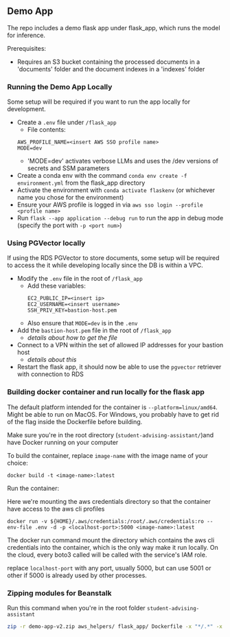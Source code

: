 ## Demo App

The repo includes a demo flask app under flask_app, which runs the model for inference.

Prerequisites:

- Requires an S3 bucket containing the processed documents in a 'documents' folder and the document indexes in a 'indexes' folder

### Running the Demo App Locally
Some setup will be required if you want to run the app locally for development.
- Create a `.env` file under `/flask_app`
    - File contents:
    ```
    AWS_PROFILE_NAME=<insert AWS SSO profile name>
    MODE=dev
    ```
    - 'MODE=dev' activates verbose LLMs and uses the /dev versions of secrets and SSM parameters
- Create a conda env with the command `conda env create -f environment.yml` from the flask_app directory
- Activate the environment with `conda activate flaskenv` (or whichever name you chose for the environment)
- Ensure your AWS profile is logged in via `aws sso login --profile <profile name>`
- Run `flask --app application --debug run` to run the app in debug mode (specify the port with `-p <port num>`)

### Using PGVector locally
If using the RDS PGVector to store documents, some setup will be required to access the it while developing locally since the DB is within a VPC.
- Modify the `.env` file in the root of `/flask_app`
    - Add these variables:
        ```
        EC2_PUBLIC_IP=<insert ip>
        EC2_USERNAME=<insert username>
        SSH_PRIV_KEY=bastion-host.pem
        ```
    - Also ensure that `MODE=dev` is in the `.env`
- Add the `bastion-host.pem` file in the root of `/flask_app`
    - *details about how to get the file*
- Connect to a VPN within the set of allowed IP addresses for your bastion host
    - *details about this*
- Restart the flask app, it should now be able to use the `pgvector` retriever with connection to RDS

### Building docker container and run locally for the flask app

The default platform intended for the container is `--platform=linux/amd64`. Might be able to run on MacOS. For Windows,
you probably have to get rid of the flag inside the Dockerfile before building.

Make sure you're in the root directory (`student-advising-assistant/`)and have Docker running on your computer

To build the container, replace `image-name` with the image name of your choice:

```docker
docker build -t <image-name>:latest
```

Run the container: 

Here we're mounting the aws credentials directory so that the container have access to the aws cli profiles

```docker
docker run -v ${HOME}/.aws/credentials:/root/.aws/credentials:ro --env-file .env -d -p <localhost-port>:5000 <image-name>:latest
```

The docker run command mount the directory which contains the aws cli credentials into the container, which is the only way make it run locally. On the cloud, every boto3 called will be called with the service's IAM role.

replace `localhost-port` with any port, usually 5000, but can use 5001 or other if 5000 is already used by other processes.

### Zipping modules for Beanstalk

Run this command when you're in the root folder `student-advising-assistant`

```bash
zip -r demo-app-v2.zip aws_helpers/ flask_app/ Dockerfile -x "*/.*" -x ".*"
``````